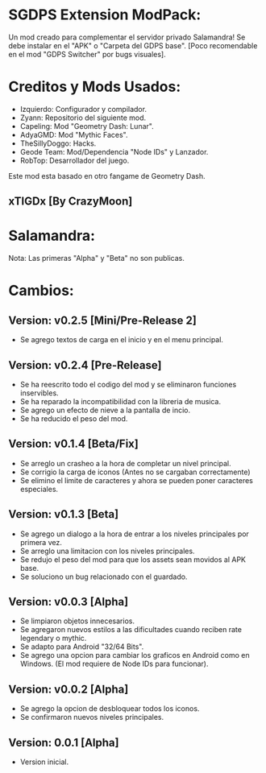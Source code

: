 # SGDPS Extension ModPack: #
Un mod creado para complementar el servidor privado Salamandra! Se debe instalar en el "APK" o "Carpeta del GDPS base". [Poco recomendable en el mod "GDPS Switcher" por bugs visuales].

# Creditos y Mods Usados: #
- Izquierdo: Configurador y compilador.
- Zyann: Repositorio del siguiente mod.
- Capeling: Mod "Geometry Dash: Lunar".
- AdyaGMD: Mod "Mythic Faces".
- TheSillyDoggo: Hacks.
- Geode Team: Mod/Dependencia "Node IDs" y Lanzador.
- RobTop: Desarrollador del juego.

Este mod esta basado en otro fangame de Geometry Dash.
## xTIGDx [By CrazyMoon] ##

# Salamandra: #
Nota: Las primeras "Alpha" y "Beta" no son publicas.

# Cambios: #

## Version: v0.2.5 [Mini/Pre-Release 2] ##
- Se agrego textos de carga en el inicio y en el menu principal.

## Version: v0.2.4 [Pre-Release] ##
- Se ha reescrito todo el codigo del mod y se eliminaron funciones inservibles.
- Se ha reparado la incompatibilidad con la libreria de musica.
- Se agrego un efecto de nieve a la pantalla de incio.
- Se ha reducido el peso del mod.

## Version: v0.1.4 [Beta/Fix] ##
- Se arreglo un crasheo a la hora de completar un nivel principal.
- Se corrigio la carga de iconos (Antes no se cargaban correctamente)
- Se elimino el limite de caracteres y ahora se pueden poner caracteres especiales.

## Version: v0.1.3 [Beta] ##
- Se agrego un dialogo a la hora de entrar a los niveles principales por primera vez.
- Se arreglo una limitacion con los niveles principales.
- Se redujo el peso del mod para que los assets sean movidos al APK base.
- Se soluciono un bug relacionado con el guardado.

## Version: v0.0.3 [Alpha] ##
- Se limpiaron objetos innecesarios.
- Se agregaron nuevos estilos a las dificultades cuando reciben rate legendary o mythic.
- Se adapto para Android "32/64 Bits".
- Se agrego una opcion para cambiar los graficos en Android como en Windows. (El mod requiere de Node IDs para funcionar).

## Version: v0.0.2 [Alpha] ##
- Se agrego la opcion de desbloquear todos los iconos.
- Se confirmaron nuevos niveles principales.

## Version: 0.0.1 [Alpha] ##
- Version inicial.
